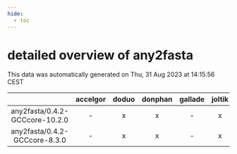 ```yaml
---
hide:
  - toc
---
```


detailed overview of any2fasta
==============================


This data was automatically generated on Thu, 31 Aug 2023 at 14:15:56 CEST  

| |accelgor|doduo|donphan|gallade|joltik|skitty|swalot|victini|
| :---: | :---: | :---: | :---: | :---: | :---: | :---: | :---: | :---: |
|any2fasta/0.4.2-GCCcore-10.2.0|-|x|x|-|x|x|x|x|
|any2fasta/0.4.2-GCCcore-8.3.0|-|x|x|-|x|x|-|x|
